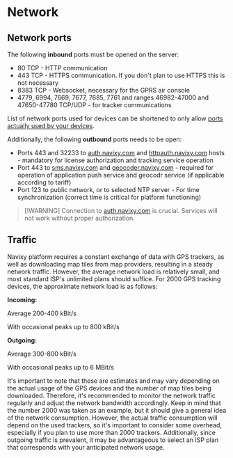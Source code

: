 # Network

## Network ports

The following **inbound** ports must be opened on the server:

* 80 TCP - HTTP communication
* 443 TCP - HTTPS communication. If you don't plan to use HTTPS this is not necessary
* 8383 TCP - Websocket, necessary for the GPRS air console
* 4779, 6994, 7669, 7677, 7685, 7761 and ranges 46982-47000 and 47650-47780 TCP/UDP - for tracker communications

List of network ports used for devices can be shortened to only allow [ports actually used by your devices](https://www.navixy.com/devices/).

Additionally, the following **outbound** ports needs to be open:

* Ports 443 and 32233 to [auth.navixy.com](http://auth.navixy.com) and [httpauth.navixy.com](http://httpauth.navixy.com) hosts - mandatory for license authorization and tracking service operation
* Port 443 to [sms.navixy.com](http://sms.navixy.com) and [geocoder.navixy.com](http://geocoder.navixy.com) - required for operation of application push service and geocodr service (if applicable according to tariff)
* Port 123 to public network, or to selected NTP server - For time synchronization (correct time is critical for platform functioning)

> \[!WARNING] Connection to [auth.navixy.com](http://auth.navixy.com) is crucial. Services will not work without proper authorization.

## Traffic

Navixy platform requires a constant exchange of data with GPS trackers, as well as downloading map tiles from map providers, resulting in a steady network traffic. However, the average network load is relatively small, and most standard ISP's unlimited plans should suffice. For 2000 GPS tracking devices, the approximate network load is as follows:

**Incoming:**

Average 200-400 kBit/s

With occasional peaks up to 800 kBit/s

**Outgoing:**

Average 300-800 kBit/s

With occasional peaks up to 6 MBit/s

It's important to note that these are estimates and may vary depending on the actual usage of the GPS devices and the number of map tiles being downloaded. Therefore, it's recommended to monitor the network traffic regularly and adjust the network bandwidth accordingly. Keep in mind that the number 2000 was taken as an example, but it should give a general idea of the network consumption. However, the actual traffic consumption will depend on the used trackers, so it's important to consider some overhead, especially if you plan to use more than 2000 trackers. Additionally, since outgoing traffic is prevalent, it may be advantageous to select an ISP plan that corresponds with your anticipated network usage.
